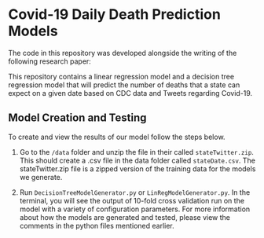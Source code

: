 # Covid-19 Daily Death Prediction Models
The code in this repository was developed alongside the writing of the following research paper:

This repository contains a linear regression model and a decision tree regression model that will predict the number of
deaths that a state can expect on a given date based on CDC data and Tweets regarding Covid-19.

## Model Creation and Testing
To create and view the results of our model follow the steps below.

1. Go to the `/data` folder and unzip the file in their called `stateTwitter.zip`. This should create a .csv file in the data folder called `stateDate.csv`. The stateTwitter.zip file is a zipped version of the training data for the models we generate.

2. Run `DecisionTreeModelGenerator.py` or `LinRegModelGenerator.py`. In the terminal, you will see the output of 10-fold cross validation run on the model with a variety of configuration parameters. For more information about how the models are generated and tested, please view the comments in the python files mentioned earlier.
